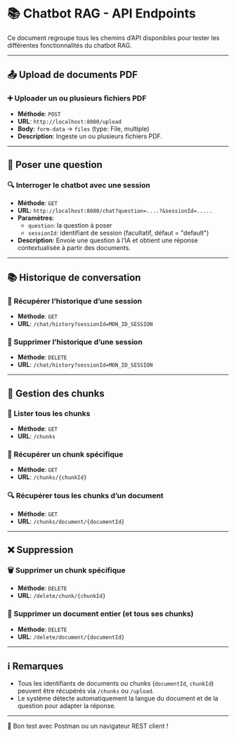 # 📚 Chatbot RAG - API Endpoints

Ce document regroupe tous les chemins d’API disponibles pour tester les différentes fonctionnalités du chatbot RAG.

---

## 📤 Upload de documents PDF

### ➕ Uploader un ou plusieurs fichiers PDF
- **Méthode**: `POST`
- **URL**: `http://localhost:8080/upload`
- **Body**: `form-data` → `files` (type: File, multiple)
- **Description**: Ingeste un ou plusieurs fichiers PDF.

---

## 💬 Poser une question

### 🔍 Interroger le chatbot avec une session
- **Méthode**: `GET`
- **URL**: `http://localhost:8080/chat?question=....?&sessionId=.....`
- **Paramètres**:
  - `question`: la question à poser
  - `sessionId`: identifiant de session (facultatif, défaut = "default")
- **Description**: Envoie une question à l’IA et obtient une réponse contextualisée à partir des documents.

---

## 📚 Historique de conversation

### 🧾 Récupérer l’historique d’une session
- **Méthode**: `GET`
- **URL**: `/chat/history?sessionId=MON_ID_SESSION`

### 🧹 Supprimer l’historique d’une session
- **Méthode**: `DELETE`
- **URL**: `/chat/history?sessionId=MON_ID_SESSION`

---

## 🧩 Gestion des chunks

### 📜 Lister tous les chunks
- **Méthode**: `GET`
- **URL**: `/chunks`

### 🔎 Récupérer un chunk spécifique
- **Méthode**: `GET`
- **URL**: `/chunks/{chunkId}`

### 🔍 Récupérer tous les chunks d’un document
- **Méthode**: `GET`
- **URL**: `/chunks/document/{documentId}`

---

## ❌ Suppression

### 🗑️ Supprimer un chunk spécifique
- **Méthode**: `DELETE`
- **URL**: `/delete/chunk/{chunkId}`

### 🧼 Supprimer un document entier (et tous ses chunks)
- **Méthode**: `DELETE`
- **URL**: `/delete/document/{documentId}`

---

## ℹ️ Remarques

- Tous les identifiants de documents ou chunks (`documentId`, `chunkId`) peuvent être récupérés via `/chunks` ou `/upload`.
- Le système détecte automatiquement la langue du document et de la question pour adapter la réponse.

---

🚀 Bon test avec Postman ou un navigateur REST client !
